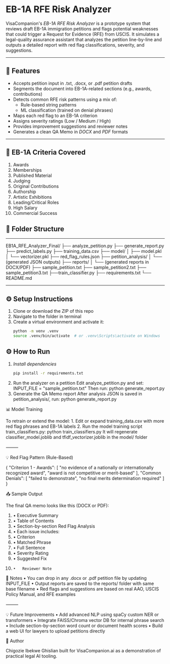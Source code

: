  # EB-1A RFE Risk Analyzer

VisaCompanion's *EB-1A RFE Risk Analyzer* is a prototype system that reviews draft EB-1A immigration petitions and flags potential weaknesses that could trigger a Request for Evidence (RFE) from USCIS. It simulates a legal-quality assurance assistant that analyzes the petition line-by-line and outputs a detailed report with red flag classifications, severity, and suggestions.

---

## 🚀 Features

- Accepts petition input in .txt, .docx, or .pdf petition drafts
- Segments the document into EB-1A-related sections (e.g., awards, contributions)
- Detects common RFE risk patterns using a mix of:
  - Rule-based string patterns
  - ML classification (trained on denial phrases)
- Maps each red flag to an EB-1A criterion
- Assigns severity ratings (Low / Medium / High)
- Provides improvement suggestions and reviewer notes
- Generates a clean QA Memo in *DOCX* and *PDF* formats

---
## 🧠 EB-1A Criteria Covered

1. Awards
2. Memberships
3. Published Material
4. Judging
5. Original Contributions
6. Authorship
7. Artistic Exhibitions
8. Leading/Critical Roles
9. High Salary
10. Commercial Success

## 📁 Folder Structure


---
EB1A_RFE_Analyzer_Final/
├── analyze_petition.py
├── generate_report.py
├── predict_labels.py
├── training_data.csv
├── model/
│   ├── model.pkl
│   └── vectorizer.pkl
├── red_flag_rules.json
├── petition_analysis/
│   └── (generated JSON outputs)
├── reports/
│   └── (generated reports in DOCX/PDF)
├── sample_petition.txt
├── sample_petition2.txt
├── sample_petition3.txt
├──train_classifier.py
├── requirements.txt
└── README.md

---

## ⚙ Setup Instructions

1. Clone or download the ZIP of this repo
2. Navigate to the folder in terminal
3. Create a virtual environment and activate it:
   ```bash
   python -m venv .venv
   source .venv/bin/activate  # or .venv\Scripts\activate on Windows


## ⚙ How to Run

1. *Install dependencies*  
   ```bash
   pip install -r requirements.txt
   
2.	Run the analyzer on a petition
Edit analyze_petition.py and set: INPUT_FILE = "sample_petition.txt"
Then run: python generate_report.py
3. Generate the QA Memo report
After analysis JSON is saved in petition_analysis/, run: python generate_report.py


📊 Model Training 

To retrain or extend the model:
	1.	Edit or expand training_data.csv with more red flag phrases and EB-1A labels
	2.	Run the model training script train_classifiers.py:
      python train_classifiers.py 
    It will regenerate classifier_model.joblib and tfidf_vectorizer.joblib in the model/ folder


⸻

💡 Red Flag Pattern (Rule-Based) 

{
  "Criterion 1 - Awards": [
    "no evidence of a nationally or internationally recognized award",
    "award is not competitive or merit-based"
  ],
  "Common Denials": [
    "failed to demonstrate",
    "no final merits determination required"
  ]
}



📤 Sample Output

The final QA memo looks like this (DOCX or PDF):
1. 	•	Executive Summary
2. 	•	Table of Contents
3. 	•	Section-by-section Red Flag Analysis
4. 	•	Each issue includes:
5. 	•	Criterion
6. 	•	Matched Phrase
7. 	•	Full Sentence
8. 	•	Severity Rating
9. 	•	Suggested Fix
10. 	•	Reviewer Note
    





📌 Notes
	•	You can drop in any .docx or .pdf petition file by updating INPUT_FILE
	•	Output reports are saved to the reports/ folder with same base filename
	•	Red flags and suggestions are based on real AAO, USCIS Policy Manual, and RFE examples

⸻
  
💡 Future Improvements
	•	Add advanced NLP using spaCy custom NER or transformers
	•	Integrate FAISS/Chroma vector DB for internal phrase search
	•	Include section-by-section word count or document health scores
	•	Build a web UI for lawyers to upload petitions directly

👤 Author

Chigozie Ibekwe Ghislian built for VisaCompanion.ai as a demonstration of practical legal AI tooling.

